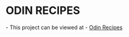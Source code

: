 
# ODIN RECIPES

<p>
    - This project can be viewed at - <a href="https://keithowino.github.io/the-odin-project-course/projects/odin-recipes/index.html">Odin Recipes</a>
</p>